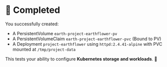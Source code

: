 # 🎉 Completed

You successfully created:

- A PersistentVolume `earth-project-earthflower-pv`
- A PersistentVolumeClaim `earth-project-earthflower-pvc` (Bound to PV)
- A Deployment `project-earthflower` using `httpd:2.4.41-alpine` with PVC mounted at `/tmp/project-data`

This tests your ability to configure **Kubernetes storage and workloads**. 🚀
